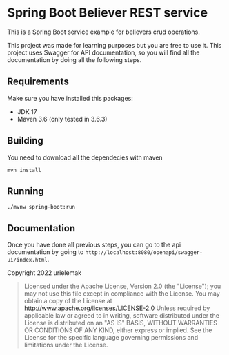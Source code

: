 # Spring Boot Believer REST service

This is a Spring Boot service example for believers crud operations.

This project was made for learning purposes but you are free to use it. This project uses Swagger for API documentation, so you will find all the documentation by doing all the following steps. 

## Requirements
Make sure you have installed this packages:

 * JDK 17
 * Maven 3.6 (only tested in 3.6.3)

## Building

You need to download all the dependecies with maven

```
mvn install
```

## Running

```
./mvnw spring-boot:run
```

## Documentation

Once you have done all previous steps, you can go to the api documentation by going to `http://localhost:8080/openapi/swagger-ui/index.html`.

Copyright 2022 urielemak

>Licensed under the Apache License, Version 2.0 (the "License");
you may not use this file except in compliance with the License.
You may obtain a copy of the License at
>    http://www.apache.org/licenses/LICENSE-2.0
>Unless required by applicable law or agreed to in writing, software
distributed under the License is distributed on an "AS IS" BASIS,
WITHOUT WARRANTIES OR CONDITIONS OF ANY KIND, either express or implied.
See the License for the specific language governing permissions and
limitations under the License.
